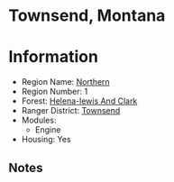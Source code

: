 
Townsend, Montana
=================
  
# Information  
* Region Name: [Northern]()  
* Region Number: 1  
* Forest: [Helena-lewis And Clark](http://www.fs.usda.gov/helena/)  
* Ranger District: [Townsend]()  
* Modules:  
  - Engine  
* Housing: Yes  
  
## Notes

